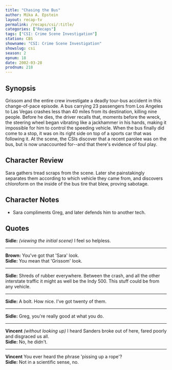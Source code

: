 ```yaml
---
title: "Chasing the Bus"
author: Mika A. Epstein
layout: recap-tv
permalink: /recaps/csi/:title/
categories: ["Recaps"]
tags: ["CSI: Crime Scene Investigation"]
station: CBS
showname: "CSI: Crime Scene Investigation"
showslug: csi
season: 2
epnum: 18
date: 2002-03-28
prodnum: 218  
---
```


## Synopsis

Grissom and the entire crew investigate a deadly tour-bus accident in this change-of-pace episode. A bus carrying 23 passengers from Los Angeles to Las Vegas crashes less than 40 miles from its destination, killing nine people. Before he dies, the driver recalls that, moments before the wreck, the steering wheel began vibrating like a jackhammer in his hands, making it impossible for him to control the speeding vehicle. When the bus finally did come to a stop, it was on its right side on top of a sports car that was following it. At the scene, the CSIs discover that a recent parolee was on the bus, but is now unaccounted for--and that there's evidence of foul play.

## Character Review

Sara gathers tread scraps from the scene. Later she painstakingly separates them according to which vehicle they came from, and discovers chloroform on the inside of the bus tire that blew, proving sabotage.

## Character Notes

* Sara compliments Greg, and later defends him to another tech.

## Quotes

**Sidle:** _(viewing the initial scene)_ I feel so helpless.  

- - -

**Brown:** You've got that 'Sara' look.  
**Sidle:** You mean that 'Grissom' look.  

- - -

**Sidle:** Shreds of rubber everywhere. Between the crash, and all the other interstate traffic it might as well be the Indy 500. This stuff could be from any vehicle.

- - -

**Sidle:** A bolt. How nice. I've got twenty of them.

- - -

**Sidle:** Greg, you're really good at what you do.

- - -

**Vincent** _(without looking up)_ I heard Sanders broke out of here, fared poorly and disgraced us all.  
**Sidle:** No, he didn't.  

- - -

**Vincent** You ever heard the phrase 'pissing up a rope'?  
**Sidle:** Not in a scientific sense, no.
